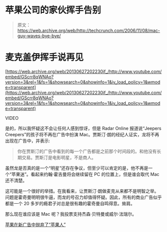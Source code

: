 # 苹果公司的家伙挥手告别

> 原文：<https://web.archive.org/web/http://techcrunch.com/2006/11/08/mac-guy-waves-bye-bye/>

# 麦克盖伊挥手说再见

 [https://web.archive.org/web/20130627202230if_/http://www.youtube.com/embed/GScrr8qWNAo?version=3&rel=1&fs=1&showsearch=0&showinfo=1&iv_load_policy=1&wmode=transparent](https://web.archive.org/web/20130627202230if_/http://www.youtube.com/embed/GScrr8qWNAo?version=3&rel=1&fs=1&showsearch=0&showinfo=1&iv_load_policy=1&wmode=transparent)

VIDEO

是的，所以我怀疑这不会让任何人感到惊讶，但是 Radar Online 报道说“Jeepers Creepers”的孩子将不再在广告中扮演 Mac。贾斯汀·朗的经纪人证实，龙将不再出现在广告中，并表示:

> 你在贾斯汀的广告中看到的每一个广告都是之前那个时间段的。和他没有长期交易。贾斯汀是电影明星，不是商人。

虽然龙是否真的是一个“明星”还存在争议，但至少可以肯定的是，他不再是一个“苹果迷”。看起来约翰·霍吉曼将会继续留在 PC 的位置上，但是谁会取代 Mac 还不清楚。

这可能是一个很好的举措。在我看来，让贾斯汀·朗做麦克从来都不是明智之举。问题是霍奇曼明明很牛逼，而龙的号召力却值得怀疑。因此，所有的商业广告似乎都是一个 20 多岁的瘾君子对总是很有趣的霍奇曼自鸣得意。耸肩。

那么现在谁应该是 Mac 呢？我投票支持杰森·贝特曼或威尔·法瑞尔。

[苹果在新广告中抛弃了“苹果人”](https://web.archive.org/web/20130627202230/http://www.radaronline.com/exclusives/2006/11/apple-ditches-mac-guy-in-new-ads.php)